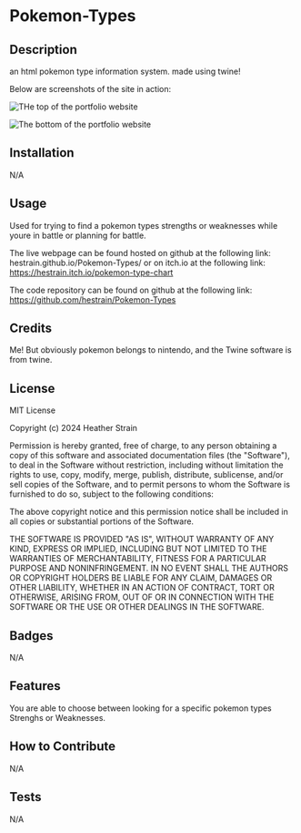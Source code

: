 # Pokemon-Types

## Description
an html pokemon type information system. made using twine!

Below are screenshots of the site in action:  

![THe top of the portfolio website](./assets/images/PORTFOLIO-TOP.png)

![The bottom of the portfolio website](./assets/images/PORTFOLIO-LOWER.png)


## Installation

N/A

## Usage
Used for trying to find a pokemon types strengths or weaknesses while youre in battle or planning for battle. 

The live webpage can be found hosted on github at the following link: hestrain.github.io/Pokemon-Types/ 
or on itch.io at the following link: https://hestrain.itch.io/pokemon-type-chart

The code repository can be found on github at the following link: https://github.com/hestrain/Pokemon-Types

## Credits

Me! But obviously pokemon belongs to nintendo, and the Twine software is from twine. 

## License
MIT License

Copyright (c) 2024 Heather Strain

Permission is hereby granted, free of charge, to any person obtaining a copy
of this software and associated documentation files (the "Software"), to deal
in the Software without restriction, including without limitation the rights
to use, copy, modify, merge, publish, distribute, sublicense, and/or sell
copies of the Software, and to permit persons to whom the Software is
furnished to do so, subject to the following conditions:

The above copyright notice and this permission notice shall be included in all
copies or substantial portions of the Software.

THE SOFTWARE IS PROVIDED "AS IS", WITHOUT WARRANTY OF ANY KIND, EXPRESS OR
IMPLIED, INCLUDING BUT NOT LIMITED TO THE WARRANTIES OF MERCHANTABILITY,
FITNESS FOR A PARTICULAR PURPOSE AND NONINFRINGEMENT. IN NO EVENT SHALL THE
AUTHORS OR COPYRIGHT HOLDERS BE LIABLE FOR ANY CLAIM, DAMAGES OR OTHER
LIABILITY, WHETHER IN AN ACTION OF CONTRACT, TORT OR OTHERWISE, ARISING FROM,
OUT OF OR IN CONNECTION WITH THE SOFTWARE OR THE USE OR OTHER DEALINGS IN THE
SOFTWARE.


## Badges
N/A

## Features

You are able to choose between looking for a specific pokemon types Strenghs or Weaknesses.


## How to Contribute

N/A

## Tests

N/A
